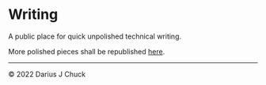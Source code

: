 # Writing

A public place for quick unpolished technical writing.

More polished pieces shall be republished [here](https://xtao.org/blog.html).

***

© 2022 Darius J Chuck